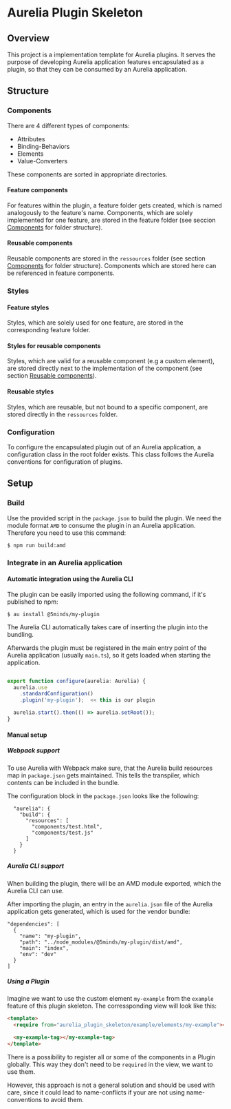 # Aurelia Plugin Skeleton

## Overview

This project is a implementation template for Aurelia plugins.
It serves the purpose of developing Aurelia application features encapsulated as
a plugin, so that they can be consumed by an Aurelia application.

## Structure

### Components

There are 4 different types of components:
* Attributes
* Binding-Behaviors
* Elements
* Value-Converters

These components are sorted in appropriate directories.

#### Feature components

For features within the plugin, a feature folder gets created, which
is named analogously to the feature's name.
Components, which are solely implemented for one feature, are stored in the
feature folder (see seccion [Components](#components) for folder structure).

#### Reusable components

Reusable components are stored in the `ressources` folder (see section
[Components](#components) for folder structure).
Components which are stored here can be referenced in feature components.

### Styles

#### Feature styles

Styles, which are solely used for one feature, are stored in the corresponding
feature folder.

#### Styles for reusable components

Styles, which are valid for a reusable component (e.g a custom element), are
stored directly next to the implementation of the component (see section
[Reusable components](#reusable-components)).

#### Reusable styles

Styles, which are reusable, but not bound to a specific component, are stored
directly in the `ressources` folder.

### Configuration

To configure the encapsulated plugin out of an Aurelia application, a
configuration class in the root folder exists.
This class follows the Aurelia conventions for configuration of plugins.

## Setup

### Build

Use the provided script in the `package.json` to build the plugin.
We need the module format `AMD` to consume the plugin in an Aurelia application.
Therefore you need to use this command:

```
$ npm run build:amd
```

### Integrate in an Aurelia application

#### Automatic integration using the Aurelia CLI

The plugin can be easily imported using the following command, if it's published
to npm:

```
$ au install @5minds/my-plugin
```

The Aurelia CLI automatically takes care of inserting the plugin into the
bundling.

Afterwards the plugin must be registered in the main entry point of the Aurelia
application (usually `main.ts`), so it gets loaded when starting the
application.

```typescript

export function configure(aurelia: Aurelia) {
  aurelia.use
    .standardConfiguration()
    .plugin('my-plugin');  << this is our plugin

  aurelia.start().then(() => aurelia.setRoot());
}

```

#### Manual setup

##### Webpack support

To use Aurelia with Webpack make sure, that the Aurelia build resources map in
`package.json` gets maintained. This tells the transpiler, which contents
can be included in the bundle.

The configuration block in the `package.json` looks like the following:

```
  "aurelia": {
    "build": {
      "resources": [
        "components/test.html",
        "components/test.js"
      ]
    }
  }
```

##### Aurelia CLI support

When building the plugin, there will be an AMD module exported, which the
Aurelia CLI can use.

After importing the plugin, an entry in the `aurelia.json` file of the Aurelia
application gets generated, which is used for the vendor bundle:

```
"dependencies": [
  {
    "name": "my-plugin",
    "path": "../node_modules/@5minds/my-plugin/dist/amd",
    "main": "index",
    "env": "dev"
  }
]
```

##### Using a Plugin

Imagine we want to use the custom element `my-example` from the `example` feature of this plugin skeleton. The corressponding view will look like this:

```html
<template>
  <require from="aurelia_plugin_skeleton/example/elements/my-example"></require>

  <my-example-tag></my-example-tag>
</template>
```

There is a possibility to register all or some of the components in a Plugin globally. This way they don't need to be `required` in the view, we want to use them.

However, this approach is not a general solution and should be used with care, since it could lead to name-conflicts if your are not using name-conventions to avoid them.
